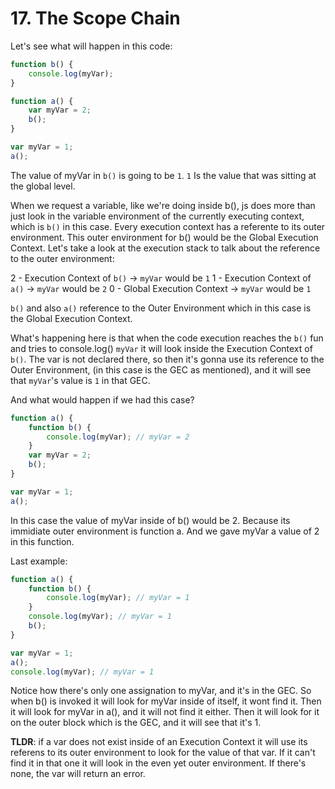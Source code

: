 # 17. The Scope Chain

Let's see what will happen in this code:

```js
function b() {
    console.log(myVar);
}

function a() {
    var myVar = 2;
    b();
}

var myVar = 1;
a();
```

The value of myVar in `b()` is going to be `1`. `1` Is the value that was sitting at the global level.

When we request a variable, like we're doing inside b(), js does more than just look in the variable environment of the currently executing context, which is `b()` in this case. Every execution context has a referente to its outer environment. This outer environment for b() would be the Global Execution Context. Let's take a look at the execution stack to talk about the reference to the outer environment:

2 - Execution Context of `b()` -> `myVar` would be `1`
1 - Execution Context of `a()` -> `myVar` would be `2`
0 - Global Execution Context -> `myVar` would be `1`

`b()` and also `a()` reference to the Outer Environment which in this case is the Global Execution Context.

What's happening here is that when the code execution reaches the `b()` fun and tries to console.log() `myVar` it will look inside the Execution Context of `b()`. The var is not declared there, so then it's gonna use its reference to the Outer Environment, (in this case is the GEC as mentioned), and it will see that `myVar`'s value is `1` in that GEC.

And what would happen if we had this case?

```js
function a() {
    function b() {
        console.log(myVar); // myVar = 2
    }
    var myVar = 2;
    b();
}

var myVar = 1;
a();
```

In this case the value of myVar inside of b() would be 2. Because its immidiate outer environment is function a. And we gave myVar a value of 2 in this function.

Last example:

```js
function a() {
    function b() {
        console.log(myVar); // myVar = 1
    }
    console.log(myVar); // myVar = 1
    b();
}

var myVar = 1;
a();
console.log(myVar); // myVar = 1
```

Notice how there's only one assignation to myVar, and it's in the GEC. So when b() is invoked it will look for myVar inside of itself, it wont find it. Then it will look for myVar in a(), and it will not find it either. Then it will look for it on the outer block which is the GEC, and it will see that it's 1.

**TLDR**: if a var does not exist inside of an Execution Context it will use its referens to its outer environment to look for the value of that var. If it can't find it in that one it will look in the even yet outer environment. If there's none, the var will return an error.
